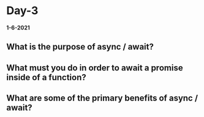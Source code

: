 # Day-3

__1-6-2021__

## What is the purpose of async / await?



## What must you do in order to await a promise inside of a function?



## What are some of the primary benefits of async / await?